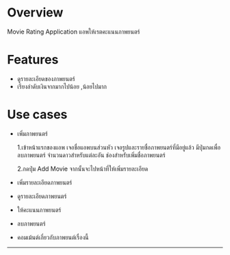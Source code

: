 Overview
========
 Movie Rating Application
 แอพให้เรตคะแนนภาพยนตร์

Features
========

- ดูรายละเอียดของภาพยนตร์
- เรียงลำดับเงินจากมากไปน้อย ,น้อยไปมาก


Use cases
=========
- เพิ่มภาพยนตร์

   1.เข้าหน้าแรกของแอพ เจอชื่อแอพบนส่วนหัว เจอรูปและรายชื่อภาพยนตร์ที่มีอยู่แล้ว มีปุ่มกดเพื่อลบภาพยนตร์ จำนวนดาวสำหรับแต่ละอัน ช่องสำหรับเพิ่มชื่อภาพยนตร์

   2.กดปุ่ม Add Movie จากนั้นจะไปหน้าที่ให้เพิ่มรายละเอียด
- เพิ่มรายละเอียดภาพยนตร์
- ดูรายละเอียดภาพยนตร์
- ให้คะแนนภาพยนตร์
- ลบภาพยนตร์
- คอมเม้นต์เกี่ยวกับภาพยนต์เรื่องนี้
------------